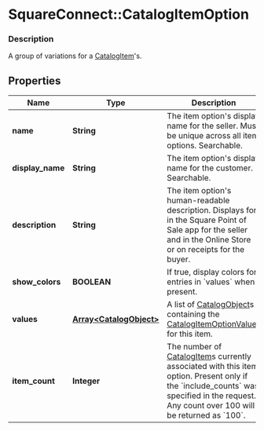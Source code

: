 # SquareConnect::CatalogItemOption

### Description

A group of variations for a [CatalogItem](#type-catalogitem)'s.

## Properties
Name | Type | Description | Notes
------------ | ------------- | ------------- | -------------
**name** | **String** | The item option&#39;s display name for the seller. Must be unique across all item options. Searchable. | [optional] 
**display_name** | **String** | The item option&#39;s display name for the customer. Searchable. | [optional] 
**description** | **String** | The item option&#39;s human-readable description. Displays for in the Square Point of Sale app for the seller and in the Online Store or on receipts for the buyer. | [optional] 
**show_colors** | **BOOLEAN** | If true, display colors for entries in &#x60;values&#x60; when present. | [optional] 
**values** | [**Array&lt;CatalogObject&gt;**](CatalogObject.md) | A list of [CatalogObject](#type-catalogobject)s containing the [CatalogItemOptionValue](#type-catalogitemoptionvalue)s for this item. | [optional] 
**item_count** | **Integer** | The number of [CatalogItem](#type-catalogitem)s currently associated with this item option. Present only if the &#x60;include_counts&#x60; was specified in the request. Any count over 100 will be returned as &#x60;100&#x60;. | [optional] 


